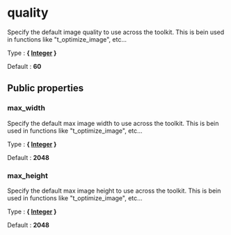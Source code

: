 # quality

Specify the default image quality to use across the toolkit.
This is bein used in functions like "t_optimize_image", etc...

Type : **{ [Integer](http://php.net/manual/en/language.types.integer.php) }**

Default : **60**



## Public properties


### max_width

Specify the default max image width to use across the toolkit.
This is bein used in functions like "t_optimize_image", etc...

Type : **{ [Integer](http://php.net/manual/en/language.types.integer.php) }**

Default : **2048**


### max_height

Specify the default max image height to use across the toolkit.
This is bein used in functions like "t_optimize_image", etc...

Type : **{ [Integer](http://php.net/manual/en/language.types.integer.php) }**

Default : **2048**